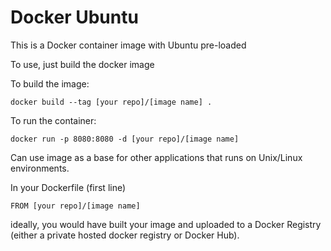 # Docker Ubuntu

This is a Docker container image with Ubuntu pre-loaded

To use, just build the docker image

To build the image:

```
docker build --tag [your repo]/[image name] .
```

To run the container:

```
docker run -p 8080:8080 -d [your repo]/[image name]
```

Can use image as a base for other applications that runs on Unix/Linux environments.

In your Dockerfile (first line)

```
FROM [your repo]/[image name]
```

ideally, you would have built your image and uploaded to a Docker Registry (either a private hosted docker registry or Docker Hub).
